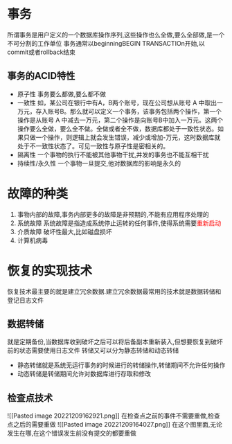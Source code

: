 # 事务
所谓事务是用户定义的一个数据库操作序列,这些操作也么全做,要么全部做,是一个不可分割的工作单位
事务通常以beginningBEGIN TRANSACTIOn开始,以commit或者rollback结束
## 事务的ACID特性
- 原子性 事务要么都做,要么都不做
- 一致性 如，某公司在银行中有A，B两个账号，现在公司想从账号 A 中取出一万元，存入账号B。那么就可以定义一个事务，该事务包括两个操作，第一个操作是从账号 A 中减去一万元，第二个操作是向账号B中加入一万元。这两个操作要么全做，要么全不做。全做或者全不做，数据库都处于一致性状态。如果只做一个操作，则逻辑上就会发生错误，减少或增加-万元，这时数据库就处于不一致性状态了。可见一致性与原子性是密相关的。
- 隔离性 一个事物的执行不能被其他事物干扰,并发的事务也不能互相干扰
- 持续性/永久性 一个事物一旦提交,他对数据库的影响是永久的

# 故障的种类
1. 事物内部的故障,事务内部更多的故障是非预期的,不能有应用程序处理的
2. 系统故障 系统故障是指造成系统停止运转的任何事件,使得系统需要<font color="#ff0000">重新启动</font>
3. 介质故障 破坏性最大,比如磁盘损坏
4. 计算机病毒


# 恢复的实现技术
恢复技术最主要的就是建立冗余数据.建立冗余数据最常用的技术就是数据转储和登记日志文件
## 数据转储
就是定期备份,当数据库收到破坏之后可以将后备副本重新装入,但想要恢复到破坏前的状态需要使用日志文件
转储又可以分为静态转储和动态转储
- 静态转储就是系统无运行事务的时候进行的转储操作,转储期间不允许任何操作
- 动态转储是转储期间允许对数据库进行存取和修改
## 检查点技术
![[Pasted image 20221209162921.png]]
在检查点之前的事件不需要重做,检查点之后的需要重做
![[Pasted image 20221209164027.png]]
在这个图里面,无论发生在哪,在这个错误发生前没有提交的都要重做
